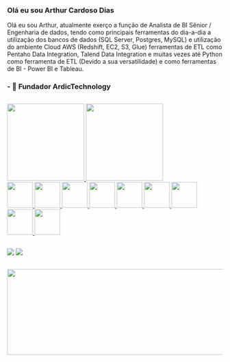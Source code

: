 ### Olá eu sou Arthur Cardoso Dias

Olá eu sou Arthur, atualmente exerço a função de Analista de BI Sênior / Engenharia de dados, tendo como principais ferramentas do dia-a-dia a utilização dos bancos de dados (SQL Server, Postgres, MySQL) e utilização do ambiente Cloud AWS (Redshift, EC2, S3, Glue) ferramentas de ETL como Pentaho Data Integration, Talend Data Integration e muitas vezes até Python como ferramenta de ETL (Devido a sua versatilidade) e como ferramentas de BI - Power BI e Tableau.

### - 🔭 Fundador ArdicTechnology
##

<div>
<a href="https://github.com/arthurcardosodias">
<img height="180cm" src="https://github-readme-stats.vercel.app/api?username=arthurcardosodias&show_icons=true&theme=dracula&include_all_commits=true&count_private=true"/>
<img height="180cm" src="https://github-readme-stats.vercel.app/api/top-langs/?username=arthurcardosodias&layout=compact&langs_count=7&theme=dracula"/>
</div>
<img height="60cm" src="https://cdn.jsdelivr.net/gh/devicons/devicon/icons/python/python-original-wordmark.svg" />
<img height="60cm" src="https://cdn.jsdelivr.net/gh/devicons/devicon/icons/mysql/mysql-original-wordmark.svg" />
<img height="60cm" src="https://cdn.jsdelivr.net/gh/devicons/devicon/icons/postgresql/postgresql-original.svg" />
<img height="60cm" src="https://cdn.jsdelivr.net/gh/devicons/devicon/icons/jupyter/jupyter-original-wordmark.svg" />
<img height="60cm" src="https://cdn.jsdelivr.net/gh/devicons/devicon/icons/microsoftsqlserver/microsoftsqlserver-plain.svg" />
<img height="60cm" src="https://cdn.jsdelivr.net/gh/devicons/devicon/icons/gimp/gimp-original.svg" />
<img height="60cm" src="https://upload.wikimedia.org/wikipedia/commons/thumb/c/cf/New_Power_BI_Logo.svg/900px-New_Power_BI_Logo.svg.png" />
<img height="60cm" src="https://i.pinimg.com/originals/86/35/88/863588a71e465cc3aa5d822c0feafea9.png" />
<img height="60cm" src="https://fiareconsulting.com/wp-content/uploads/2020/02/AWS-Cloud-1.png" />

##

<a href = "https://www.linkedin.com/in/arthur-dias-52a81098" target="_blank"><img src="https://img.shields.io/badge/-LinkedIn-%23007785?style=for-the-badge&logo=linkedin&logoColor=White" target="_blank"></a>
<a href = "mailto:arthur@ardictechnology.com"><img src="https://img.shields.io/badge/Gmail-D14836?style=for-the-badge&logo=gmail&logoColor=white" target="_blank"></a>
  
 ##
  <img align="center" height="200cm" width="1000cm" src="https://static01.nyt.com/images/2020/03/18/business/18Techfix-illo/18Techfix-illo-articleLarge.gif?quality=75&auto=webp&disable=upscale">
